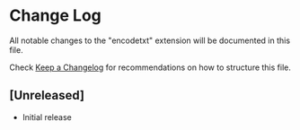# Change Log
All notable changes to the "encodetxt" extension will be documented in this file.

Check [Keep a Changelog](http://keepachangelog.com/) for recommendations on how to structure this file.

## [Unreleased]
- Initial release